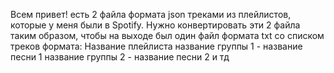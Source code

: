 Всем привет!
есть 2 файла формата json треками из плейлистов, которые у меня были в Spotify.
Нужно конвертировать эти 2 файла таким образом, чтобы на выходе был один файл формата txt со списком треков формата:
Название плейлиста
название группы 1 - название песни 1
название группы 2 - название песни 2
и тд
